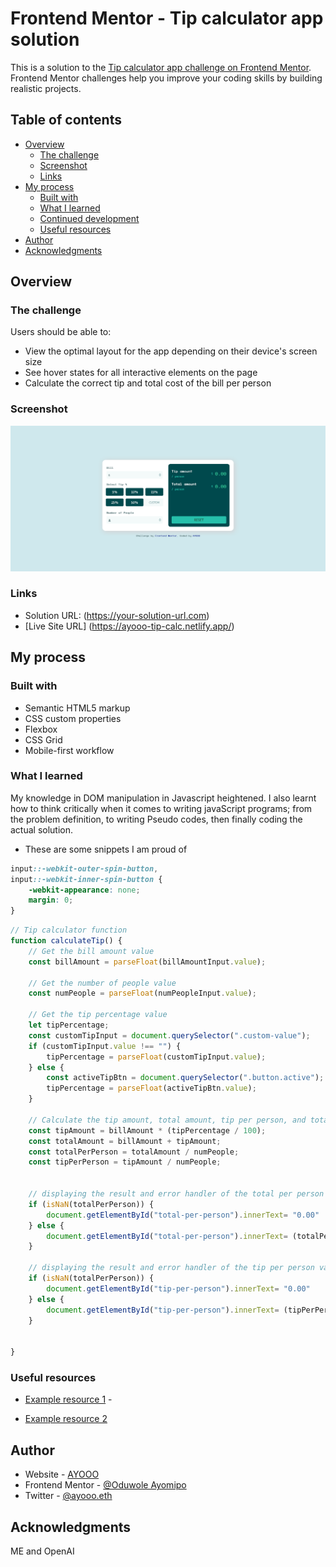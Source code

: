 # Frontend Mentor - Tip calculator app solution

This is a solution to the [Tip calculator app challenge on Frontend Mentor](https://www.frontendmentor.io/challenges/tip-calculator-app-ugJNGbJUX). Frontend Mentor challenges help you improve your coding skills by building realistic projects.

## Table of contents

- [Overview](#overview)
  - [The challenge](#the-challenge)
  - [Screenshot](#screenshot)
  - [Links](#links)
- [My process](#my-process)
  - [Built with](#built-with)
  - [What I learned](#what-i-learned)
  - [Continued development](#continued-development)
  - [Useful resources](#useful-resources)
- [Author](#author)
- [Acknowledgments](#acknowledgments)


## Overview

### The challenge

Users should be able to:

- View the optimal layout for the app depending on their device's screen size
- See hover states for all interactive elements on the page
- Calculate the correct tip and total cost of the bill per person

### Screenshot

![](https://github.com/oduwole-ayomipo/tip-calculator/blob/main/tip-calculator-app-main/Screenshot.png)


### Links

- Solution URL: (https://your-solution-url.com)
- [Live Site URL] (https://ayooo-tip-calc.netlify.app/)

## My process

### Built with

- Semantic HTML5 markup
- CSS custom properties
- Flexbox
- CSS Grid
- Mobile-first workflow


### What I learned

My knowledge in DOM manipulation in Javascript heightened. I also learnt how to think critically when it comes to writing javaScript programs; from the problem definition, to writing Pseudo codes, then finally coding the actual solution.

- These are some snippets I am proud of

```css
input::-webkit-outer-spin-button,
input::-webkit-inner-spin-button {
    -webkit-appearance: none;
    margin: 0;
}

```
```js
// Tip calculator function
function calculateTip() {
    // Get the bill amount value
    const billAmount = parseFloat(billAmountInput.value);

    // Get the number of people value
    const numPeople = parseFloat(numPeopleInput.value);

    // Get the tip percentage value
    let tipPercentage;
    const customTipInput = document.querySelector(".custom-value");
    if (customTipInput.value !== "") {
        tipPercentage = parseFloat(customTipInput.value);
    } else {
        const activeTipBtn = document.querySelector(".button.active");
        tipPercentage = parseFloat(activeTipBtn.value);
    }

    // Calculate the tip amount, total amount, tip per person, and total per person
    const tipAmount = billAmount * (tipPercentage / 100);
    const totalAmount = billAmount + tipAmount;
    const totalPerPerson = totalAmount / numPeople;
    const tipPerPerson = tipAmount / numPeople;


    // displaying the result and error handler of the total per person value
    if (isNaN(totalPerPerson)) {
        document.getElementById("total-per-person").innerText= "0.00"
    } else {
        document.getElementById("total-per-person").innerText= (totalPerPerson.toFixed(2));
    }

    // displaying the result and error handler of the tip per person value
    if (isNaN(totalPerPerson)) {
        document.getElementById("tip-per-person").innerText= "0.00"
    } else {
        document.getElementById("tip-per-person").innerText= (tipPerPerson.toFixed(2));
    }
        

}

```

### Useful resources

- [Example resource 1](https://www.stackoverflow.com) - 

- [Example resource 2](https://www.w3schools.com)



## Author

- Website - [AYOOO](https://https://www.twitter.com/ayooo.eth)
- Frontend Mentor - [@Oduwole Ayomipo](https://www.frontendmentor.io/profile/oduwoleayomipo)
- Twitter - [@ayooo.eth](https://www.twitter.com/ayooo.eth)


## Acknowledgments
ME and OpenAI
